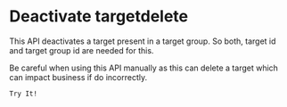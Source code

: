# Deactivate targetdelete

This API deactivates a target present in a target group. So both, target id and target group id are needed for this.

Be careful when using this API manually as this can delete a target which can impact business if do incorrectly.

`Try It!`